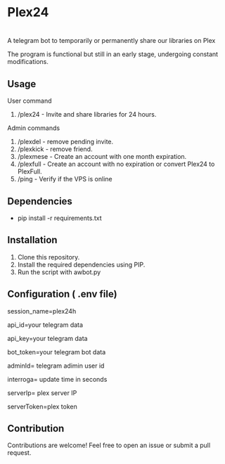 # Plex24
#

A telegram bot to temporarily or permanently share our libraries on Plex

The program is functional but still in an early stage, undergoing constant modifications.

## Usage

User command

1. /plex24 - Invite and share libraries for 24 hours.
   
Admin commands

1. /plexdel - remove pending invite.
2. /plexkick - remove friend.
3. /plexmese - Create an account with one month expiration.
4. /plexfull - Create an account with no expiration or convert Plex24 to PlexFull.
5. /ping - Verify if the VPS is online 

## Dependencies

- pip install -r requirements.txt

## Installation

1. Clone this repository.
2. Install the required dependencies using PIP.
3. Run the script with awbot.py

## Configuration ( .env file)

session_name=plex24h

api_id=your telegram data

api_key=your telegram data

bot_token=your telegram bot data

adminId= telegram adimin user id

interroga= update time in seconds

serverIp= plex server IP

serverToken=plex token


## Contribution

Contributions are welcome! Feel free to open an issue or submit a pull request.
